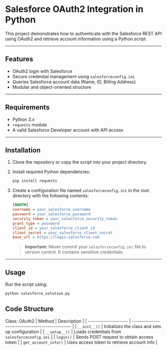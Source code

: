 # Salesforce OAuth2 Integration in Python

This project demonstrates how to authenticate with the Salesforce REST API using OAuth2 and retrieve account information using a Python script.

---

## Features

- OAuth2 login with Salesforce
- Secure credential management using `salesforceconfig.ini`
- Queries Salesforce account data (Name, ID, Billing Address)
- Modular and object-oriented structure

---

## Requirements

- Python 3.x
- `requests` module
- A valid Salesforce Developer account with API access

---

## Installation

1. Clone the repository or copy the script into your project directory.

2. Install required Python dependencies:

    ```bash
    pip install requests
    ```

3. Create a configuration file named `salesforceconfig.ini` in the root directory with the following contents:

    ```ini
    [OAUTH]
    username = your_salesforce_username
    password = your_salesforce_password
    security_token = your_salesforce_security_token
    grant_type = password
    client_id = your_salesforce_client_id
    client_secret = your_salesforce_client_secret
    base_url = https://login.salesforce.com
    ```

    > **Important:** Never commit your `salesforceconfig.ini` file to version control. It contains sensitive credentials.

---

## Usage

Run the script using:


```bash
python salesforce_solution.py
```

## Code Structure
Class: OAuth2
| Method               | Description                                     |
| -------------------- | ----------------------------------------------- |
| `__init__()`         | Initializes the class and sets up configuration |
| `__setup__()`        | Loads credentials from `salesforceconfig.ini`   |
| `login()`            | Sends POST request to obtain access token       |
| `get_account_info()` | Uses access token to retrieve account info      |
